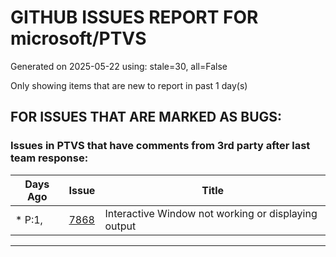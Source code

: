 
# GITHUB ISSUES REPORT FOR microsoft/PTVS


Generated on 2025-05-22 using: stale=30, all=False


Only showing items that are new to report in past 1 day(s)


## FOR ISSUES THAT ARE MARKED AS BUGS:


### Issues in PTVS that have comments from 3rd party after last team response:

| Days Ago | Issue | Title |
| --- | --- | --- |
 | \* P:1,  |[7868](https://github.com/microsoft/PTVS/issues/7868 "Interactive Window not working or displaying output ")  |Interactive Window not working or displaying output  |

---




















